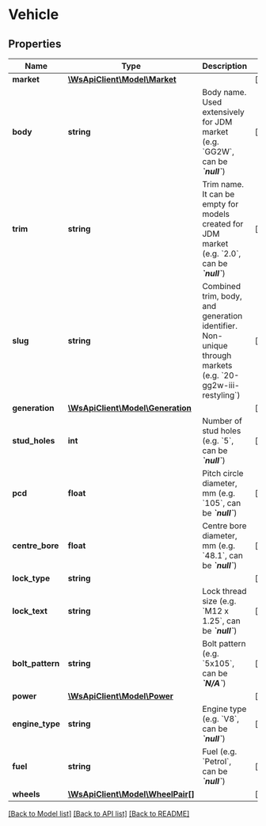 # Vehicle

## Properties
Name | Type | Description | Notes
------------ | ------------- | ------------- | -------------
**market** | [**\WsApiClient\Model\Market**](Market.md) |  | [optional] 
**body** | **string** | Body name. Used extensively for JDM market (e.g. &#x60;GG2W&#x60;, can be __*&#x60;null&#x60;*__) | [optional] 
**trim** | **string** | Trim name. It can be empty for models created for JDM market (e.g. &#x60;2.0&#x60;, can be __*&#x60;null&#x60;*__) | [optional] 
**slug** | **string** | Combined trim, body, and generation identifier. Non-unique through markets (e.g. &#x60;20-gg2w-iii-restyling&#x60;) | [optional] 
**generation** | [**\WsApiClient\Model\Generation**](Generation.md) |  | [optional] 
**stud_holes** | **int** | Number of stud holes (e.g. &#x60;5&#x60;, can be __*&#x60;null&#x60;*__) | [optional] 
**pcd** | **float** | Pitch circle diameter, mm (e.g. &#x60;105&#x60;, can be __*&#x60;null&#x60;*__) | [optional] 
**centre_bore** | **float** | Centre bore diameter, mm (e.g. &#x60;48.1&#x60;, can be __*&#x60;null&#x60;*__) | [optional] 
**lock_type** | **string** |  | [optional] 
**lock_text** | **string** | Lock thread size (e.g. &#x60;M12 x 1.25&#x60;, can be __*&#x60;null&#x60;*__) | [optional] 
**bolt_pattern** | **string** | Bolt pattern (e.g. &#x60;5x105&#x60;, can be __*&#x60;N/A&#x60;*__) | [optional] 
**power** | [**\WsApiClient\Model\Power**](Power.md) |  | [optional] 
**engine_type** | **string** | Engine type (e.g. &#x60;V8&#x60;, can be __*&#x60;null&#x60;*__) | [optional] 
**fuel** | **string** | Fuel (e.g. &#x60;Petrol&#x60;, can be __*&#x60;null&#x60;*__) | [optional] 
**wheels** | [**\WsApiClient\Model\WheelPair[]**](WheelPair.md) |  | [optional] 

[[Back to Model list]](../README.md#documentation-for-models) [[Back to API list]](../README.md#documentation-for-api-endpoints) [[Back to README]](../README.md)


